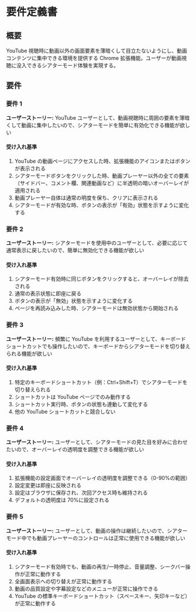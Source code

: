 # 要件定義書

## 概要

YouTube 視聴時に動画以外の画面要素を薄暗くして目立たないようにし、動画コンテンツに集中できる環境を提供する Chrome 拡張機能。ユーザーが動画視聴に没入できるシアターモード体験を実現する。

## 要件

### 要件 1

**ユーザーストーリー:** YouTube ユーザーとして、動画視聴時に周囲の要素を薄暗くして動画に集中したいので、シアターモードを簡単に有効化できる機能が欲しい

#### 受け入れ基準

1. YouTube の動画ページにアクセスした時、拡張機能のアイコンまたはボタンが表示される
2. シアターモードボタンをクリックした時、動画プレーヤー以外の全ての要素（サイドバー、コメント欄、関連動画など）に半透明の暗いオーバーレイが適用される
3. 動画プレーヤー自体は通常の明度を保ち、クリアに表示される
4. シアターモードが有効な時、ボタンの表示が「有効」状態を示すように変化する

### 要件 2

**ユーザーストーリー:** シアターモードを使用中のユーザーとして、必要に応じて通常表示に戻したいので、簡単に無効化できる機能が欲しい

#### 受け入れ基準

1. シアターモード有効時に同じボタンをクリックすると、オーバーレイが除去される
2. 通常の表示状態に即座に戻る
3. ボタンの表示が「無効」状態を示すように変化する
4. ページを再読み込みした時、シアターモードは無効状態から開始される

### 要件 3

**ユーザーストーリー:** 頻繁に YouTube を利用するユーザーとして、キーボードショートカットでも操作したいので、キーボードからシアターモードを切り替えられる機能が欲しい

#### 受け入れ基準

1. 特定のキーボードショートカット（例：Ctrl+Shift+T）でシアターモードを切り替えられる
2. ショートカットは YouTube ページでのみ動作する
3. ショートカット実行時、ボタンの状態も連動して変化する
4. 他の YouTube ショートカットと競合しない

### 要件 4

**ユーザーストーリー:** ユーザーとして、シアターモードの見た目を好みに合わせたいので、オーバーレイの透明度を調整できる機能が欲しい

#### 受け入れ基準

1. 拡張機能の設定画面でオーバーレイの透明度を調整できる（0-90%の範囲）
2. 設定変更は即座に反映される
3. 設定はブラウザに保存され、次回アクセス時も維持される
4. デフォルトの透明度は 70%に設定される

### 要件 5

**ユーザーストーリー:** ユーザーとして、動画の操作は継続したいので、シアターモード中でも動画プレーヤーのコントロールは正常に使用できる機能が欲しい

#### 受け入れ基準

1. シアターモード有効時でも、動画の再生/一時停止、音量調整、シークバー操作が正常に動作する
2. 全画面表示への切り替えが正常に動作する
3. 動画の品質設定や字幕設定などのメニューが正常に操作できる
4. YouTube の標準キーボードショートカット（スペースキー、矢印キーなど）が正常に動作する
